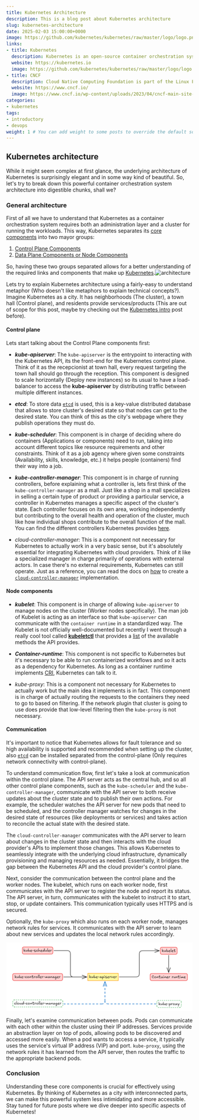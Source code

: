 ```yaml
---
title: Kubernetes Architecture
description: This is a blog post about Kubernetes architecture
slug: kubernetes-architecture
date: 2025-02-03 15:00:00+0000
image: https://github.com/kubernetes/kubernetes/raw/master/logo/logo.png
links:
- title: Kubernetes
  description: Kubernetes is an open-source container orchestration system.
  website: https://kubernetes.io
  image: https://github.com/kubernetes/kubernetes/raw/master/logo/logo.png
- title: CNCF
  description: Cloud Native Computing Foundation is part of the Linux Foundation
  website: https://www.cncf.io/
  image: https://www.cncf.io/wp-content/uploads/2023/04/cncf-main-site-logo.svg
categories:
- kubernetes
tags:
- introductory
- devops
weight: 1 # You can add weight to some posts to override the default sorting (date descending)
---
```


## Kubernetes architecture

While it might seem complex at first glance, the underlying architecture of Kubernetes is surprisingly elegant and in some way kind of beautiful. So, let's  try to break down this powerful container orchestration system architecture into digestible chunks, shall we?

### General architecture

First of all we have to understand that Kubernetes as a container orchestration system requires both an administration layer and a cluster for running the workloads. This way, Kubernetes separates its [core components](https://kubernetes.io/docs/concepts/overview/components/) into two mayor groups:

1. [Control Plane Components](https://kubernetes.io/docs/concepts/overview/components/#control-plane-components)
2. [Data Plane Components or Node Components](https://kubernetes.io/docs/concepts/overview/components/#node-components)

So, having these two groups separated allows for a better understanding of the required links and components that make up [Kubernetes](https://docs.kubernetes.io).![architecture](https://kubernetes.io/images/docs/kubernetes-cluster-architecture.svg)

Lets try to explain Kubernetes architecture using a fairly-easy to understand metaphor (Who doesn't like metaphors to explain technical concepts?). Imagine Kubernetes as a city. It has neighborhoods (The cluster), a town hall (Control plane), and residents provide services/products (This are out of scope for this post, maybe try checking out the [Kubernetes intro](/p/kubernetes-intro) post before).

#### Control plane

Lets start talking about the Control Plane components first:

- ***kube-apiserver***: The `kube-apiserver` is the entrypoint to interacting with the Kubernetes API, its the front-end for the Kubernetes control plane. Think of it as the recepcionist at town hall, every request targeting the town hall should go through the reception. This component is designed to scale horizontally (Deploy new instances) so its usual to have a load-balancer to access the **kube-apiserver** by distributing traffic between multiple different instances.

- ***etcd***: To store data [`etcd`](https://etcd.io/) is used, this is a key-value distributed database that allows to store cluster's desired state so that nodes can get to the desired state. You can think of this as the city's webpage where they publish operations they must do.

- ***kube-scheduler***: This component is in charge of deciding where do containers (Applications or components) need to run, taking into account different topics like resource requirements and other constraints. Think of it as a job agency where given some constraints (Availability, skills, knowledge, etc.) it helps people (containers) find their way into a job.

- ***kube-controller-manager***: This component is in charge of running controllers, before explaining what a controller is, lets first think of the `kube-controller-manager` as a mall. Just like a shop in a mall specializes in selling a certain type of product or providing a particular service, a controller in Kubernetes manages a specific aspect of the cluster's state. Each controller focuses on its own area, working independently but contributing to the overall health and operation of the cluster, much like how individual shops contribute to the overall function of the mall. You can find the different controllers Kubernetes provides [here](https://github.com/kubernetes/kubernetes/tree/master/pkg/controller).

- *cloud-controller-manager*: This is a component not necessary for Kubernetes to actually work in a very basic sense, but it's absolutely essential for integrating Kubernetes with cloud providers. Think of it like a specialized manager in charge primarily of operations with external actors. In case there's no external requirements, Kubernetes can still operate. Just as a reference, you can read the docs on [how](https://kubernetes.io/docs/tasks/administer-cluster/developing-cloud-controller-manager/) to create a [`cloud-controller-manager`](https://kubernetes.io/docs/concepts/architecture/cloud-controller/) implementation.

#### Node components

- ***kubelet***: This component is in charge of allowing `kube-apiserver` to manage nodes on the cluster (Worker nodes specifically). The man job of Kubelet is acting as an interface so that `kube-apiserver` can communicate with the `container runtime` in a standardized way. The Kubelet is not officially well-documented but recently I went through a really cool tool called [**kubeletctl**](https://github.com/cyberark/kubeletctl) that provides a [list](https://github.com/cyberark/kubeletctl/blob/master/API_TABLE.md) of the available methods the API provides.

- ***Container-runtime***: This component is not specific to Kubernetes but it's necessary to be able to run containerized workflows and so it acts as a dependency for Kubernetes. As long as a container runtime implements [CRI](https://medium.com/@dmosyan/container-runtime-interface-explained-1c3c5af07eaf), Kubernetes can talk to it.

- *kube-proxy*: This is a component not necessary for Kubernetes to actually work but the main idea it implements is in fact. This component is in charge of actually routing the requests to the containers they need to go to based on filtering. If the network plugin that cluster is going to use does provide that low-level filtering then the `kube-proxy` is not necessary.

#### Communication

It's important to notice that Kubernetes allows for fault tolerance and so high availability is supported and recommended when setting up the cluster, also [`etcd`](https://etcd.io/) can be installed separated from the control-plane (Only requires network connectivity with control-plane).

To understand communication flow, first let's take a look at communication within the control plane. The API server acts as the central hub, and so all other control plane components, such as the `kube-scheduler` and the `kube-controller-manager`, communicate with the API server to both receive updates about the cluster state and to publish their own actions. For example, the scheduler watches the API server for new pods that need to be scheduled, and the controller manager watches for changes in the desired state of resources (like deployments or services) and takes action to reconcile the actual state with the desired state.

The `cloud-controller-manager` communicates with the API server to learn about changes in the cluster state and then interacts with the cloud provider's APIs to implement those changes.  This allows Kubernetes to seamlessly integrate with the underlying cloud infrastructure, dynamically provisioning and managing resources as needed.  Essentially, it bridges the gap between the Kubernetes API and the cloud provider's control plane.

Next, consider the communication between the control plane and the worker nodes.  The kubelet, which runs on each worker node, first communicates with the API server to register the node and report its status. The API server, in turn, communicates with the kubelet to instruct it to start, stop, or update containers. This communication typically uses HTTPS and is secured.

Optionally, the `kube-proxy` which also runs on each worker node, manages network rules for services. It communicates with the API server to learn about new services and updates the local network rules accordingly.

![Flow](image.png)

Finally, let's examine communication between pods. Pods can communicate with each other within the cluster using their IP addresses. Services provide an abstraction layer on top of pods, allowing pods to be discovered and accessed more easily.  When a pod wants to access a service, it typically uses the service's virtual IP address (VIP) and port. `kube-proxy`, using the network rules it has learned from the API server, then routes the traffic to the appropriate backend pods.

### Conclusion

Understanding these core components is crucial for effectively using Kubernetes.  By thinking of Kubernetes as a city with interconnected parts, we can make this powerful system less intimidating and more accessible. Stay tuned for future posts where we dive deeper into specific aspects of Kubernetes!
